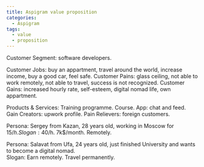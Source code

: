 ```yaml
---
title: Aspigram value proposition
categories: 
  - Aspigram
tags:
  - value
  - proposition
---
```


Customer Segment: software developers. 

Customer Jobs: buy an appartment, travel around the world, increase income, buy a good car, feel safe. 
Customer Pains: glass ceiling, not able to work remotely, not able to travel, success is not recognized.
Customer Gains: increased hourly rate, self-esteem, digital nomad life, own appartment.  

Products & Services: Training programme. Course. App: chat and feed.     
Gain Creators: upwork profile. 
Pain Relievers: foreign customers.  

Persona: Sergey from Kazan, 28 years old, working in Moscow for 15$/h.
Slogan: 40$/h. 7k$/month. Remotely. 

Persona: Salavat from Ufa, 24 years old, just finished University and wants to become a digital nomad.   
Slogan: Earn remotely. Travel permanently. 